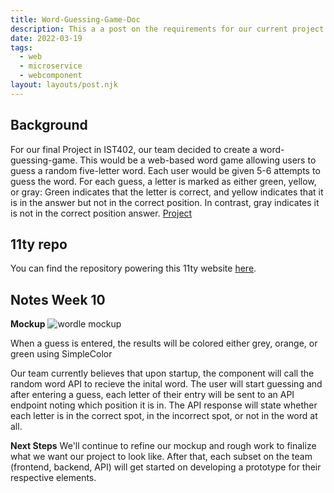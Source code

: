 ```yaml
---
title: Word-Guessing-Game-Doc
description: This a a post on the requirements for our current project
date: 2022-03-19
tags:
  - web
  - microservice
  - webcomponent
layout: layouts/post.njk
---
```


## Background

For our final Project in IST402, our team decided to create a word-guessing-game. This would be a web-based word game allowing users to guess a random five-letter word. Each user would be given 5-6 attempts to guess the word. For each guess, a letter is marked as either green, yellow, or gray: Green indicates that the letter is correct, and yellow indicates that it is in the answer but not in the correct position. In contrast, gray indicates it is not in the correct position answer. [Project](https://github.com/elmsln/issues/issues/963)

## 11ty repo

You can find the repository powering this 11ty website [here](https://github.com/reyes-edwin/word-guess-game-doc).

## Notes Week 10
**Mockup**
![wordle mockup](word-guess-game-doc/img/wordle.jpg)

When a guess is entered, the results will be colored either grey, orange, or green using SimpleColor

Our team currently believes that upon startup, the component will call the random word API to recieve the inital word. The user will start guessing and after entering a guess, each letter of their entry will be sent to an API endpoint noting which position it is in. The API response will state whether each letter is in the correct spot, in the incorrect spot, or not in the word at all. 

**Next Steps**
We'll continue to refine our mockup and rough work to finalize what we want our project to look like. After that, each subset on the team (frontend, backend, API) will get started on developing a prototype for their respective elements. 